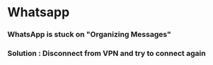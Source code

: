 # Whatsapp

### WhatsApp is stuck on "Organizing Messages"
### Solution : Disconnect from VPN and try to connect again 
